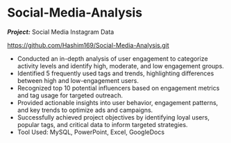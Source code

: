 # Social-Media-Analysis
***Project:*** Social Media Instagram Data

https://github.com/Hashim169/Social-Media-Analysis.git
- Conducted an in-depth analysis of user engagement to categorize activity levels and identify high, moderate, and low engagement groups.
- Identified 5 frequently used tags and trends, highlighting differences between high and low-engagement users.
- Recognized top 10 potential influencers based on engagement metrics and tag usage for targeted outreach.
- Provided actionable insights into user behavior, engagement patterns, and key trends to optimize ads and campaigns.
- Successfully achieved project objectives by identifying loyal users, popular tags, and critical data to inform targeted strategies.
- Tool Used: MySQL, PowerPoint, Excel, GoogleDocs
